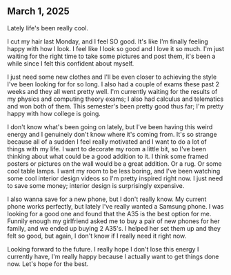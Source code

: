 ﻿## March 1, 2025

Lately life's been really cool.

I cut my hair last Monday, and I feel SO good. It's like I'm finally feeling happy with how I look. I feel like I look so good and I love it so much. I'm just waiting for the right time to take some pictures and post them, it's been a while since I felt this confident about myself.

I just need some new clothes and I'll be even closer to achieving the style I've been looking for for so long. I also had a couple of exams these past 2 weeks and they all went pretty well. I'm currently waiting for the results of my physics and computing theory exams; I also had calculus and telematics and won both of them. This semester's been pretty good thus far; I'm pretty happy with how college is going.

I don't know what's been going on lately, but I've been having this weird energy and I genuinely don't know where it's coming from. It's so strange because all of a sudden I feel really motivated and I want to do a lot of things with my life. I want to decorate my room a little bit, so I've been thinking about what could be a good addition to it. I think some framed posters or pictures on the wall would be a great addition. Or a rug. Or some cool table lamps. I want my room to be less boring, and I've been watching some cool interior design videos so I'm pretty inspired right now. I just need to save some money; interior design is surprisingly expensive.

I also wanna save for a new phone, but I don't really know. My current phone works perfectly, but lately I've really wanted a Samsung phone. I was looking for a good one and found that the A35 is the best option for me. Funnily enough my girlfriend asked me to buy a pair of new phones for her family, and we ended up buying 2 A35's. I helped her set them up and they felt so good, but again, I don't know if I really need it right now.

Looking forward to the future. I really hope I don't lose this energy I currently have, I'm really happy because I actually want to get things done now. Let's hope for the best.

